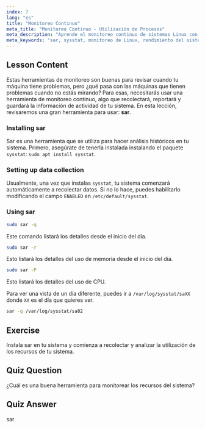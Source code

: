 ```yaml
---
index: 7
lang: "es"
title: "Monitoreo Continuo"
meta_title: "Monitoreo Continuo - Utilización de Procesos"
meta_description: "Aprende el monitoreo continuo de sistemas Linux con sar. Comprende la instalación, la recolección de datos y cómo analizar el uso histórico de recursos para el rendimiento. ¡Empieza ya!"
meta_keywords: "sar, sysstat, monitoreo de Linux, rendimiento del sistema, monitoreo continuo, principiante, tutorial, guía"
---
```


## Lesson Content

Estas herramientas de monitoreo son buenas para revisar cuando tu máquina tiene problemas, pero ¿qué pasa con las máquinas que tienen problemas cuando no estás mirando? Para esas, necesitarás usar una herramienta de monitoreo continuo, algo que recolectará, reportará y guardará la información de actividad de tu sistema. En esta lección, revisaremos una gran herramienta para usar: **sar**.

### Installing sar

Sar es una herramienta que se utiliza para hacer análisis históricos en tu sistema. Primero, asegúrate de tenerla instalada instalando el paquete `sysstat`: `sudo apt install sysstat`.

### Setting up data collection

Usualmente, una vez que instalas `sysstat`, tu sistema comenzará automáticamente a recolectar datos. Si no lo hace, puedes habilitarlo modificando el campo `ENABLED` en `/etc/default/sysstat`.

### Using sar

```bash
sudo sar -q
```

Este comando listará los detalles desde el inicio del día.

```bash
sudo sar -r
```

Esto listará los detalles del uso de memoria desde el inicio del día.

```bash
sudo sar -P
```

Esto listará los detalles del uso de CPU.

Para ver una vista de un día diferente, puedes ir a `/var/log/sysstat/saXX` donde `XX` es el día que quieres ver.

```bash
sar -q /var/log/sysstat/sa02
```

## Exercise

Instala sar en tu sistema y comienza a recolectar y analizar la utilización de los recursos de tu sistema.

## Quiz Question

¿Cuál es una buena herramienta para monitorear los recursos del sistema?

## Quiz Answer

sar

